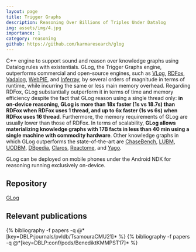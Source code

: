```yaml
---
layout: page
title: Trigger Graphs
description: Reasoning Over Billions of Triples Under Datalog
img: assets/img/4.jpg
importance: 1
category: reasoning
github: https://github.com/karmaresearch/glog
---
```



C++ engine to support sound and reason over knowledge graphs using Datalog rules with existentials. GLog, the Trigger Graphs engine, outperforms commercial and open-source engines, such as 
<a href="https://ojs.aaai.org/index.php/AAAI/article/view/9993">VLog</a>,
<a href="https://www.oxfordsemantic.tech/rdfox">RDFox</a>,
<a href="https://www.vldb.org/pvldb/vol11/p975-bellomarini.pdf">Vadalog</a>,
<a href="https://link.springer.com/chapter/10.1007/978-3-642-13486-9_15">WebPIE</a>, and 
<a href="https://dl.acm.org/doi/abs/10.14778/2904121.2904123">Inferray</a>, by several orders of magnitude in terms of runtime, while incurring the same or less main memory overhead. 
Regarding RDFox, GLog substantially outperform it in terms of time and memory efficiency despite the fact that GLog reason using a single thread only: <strong>in on-device reasoning, GLog is more than 18x faster (1s vs 18.7s) than RDFox when RDFox uses 1 thread, and up to 6x faster (1s vs 6s) when RDFox uses 16 thread</strong>. Furthermore, the memory requirements of GLog are usually lower than those of RDFox. In terms of scalability, <strong>GLog allows materializing
knowledge graphs with 17B facts in less than 40 min using a single
machine with commodity hardware</strong>. 
Other knowledge graphs in which GLog outperforms the state-of-the-art are 
<a href="https://dl.acm.org/doi/10.1145/3034786.3034796">ChaseBench</a>,
<a href="https://dl.acm.org/doi/10.1016/j.websem.2005.06.005">LUBM</a>,
<a href="https://link.springer.com/chapter/10.1007/11762256_12">UODBM</a>,
<a href="https://www.sciencedirect.com/science/article/abs/pii/S1570826809000225">DBpedia</a>,
<a href="https://dh-abstracts.library.virginia.edu/works/1312">Claros</a>,
<a href="https://pubmed.ncbi.nlm.nih.gov/31691815/">Reactome</a>, and
<a href="https://www.sciencedirect.com/science/article/pii/S0004370212000719">Yago</a>.

GLog can be deployed on mobile phones 
under the Android NDK for reasoning running exclusively on-device. 

## Repository
<a href="https://github.com/karmaresearch/glog">GLog</a>

## Relevant publications
<div class="publications">
  {% bibliography -f papers -q @*[key=DBLP:journals/pvldb/TsamouraCMU21]* %}
  {% bibliography -f papers -q @*[key=DBLP:conf/pods/BenediktKMMPST17]* %}
</div>
